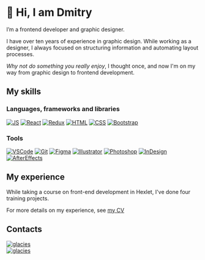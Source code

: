 # 👋 Hi, I am Dmitry

I’m a frontend developer and graphic designer.

I have over ten years of experience in graphic design. While working as a designer, I always focused on structuring information and automating layout processes.

_Why not do something you really enjoy_, I thought once, and now I'm on my way from graphic design to frontend development.

## My skills

### Languages, frameworks and libraries

[![JS][JS-badge]][JS-url]
[![React][React-badge]][React-url]
[![Redux][Redux-badge]][Redux-url]
[![HTML][HTML-badge]][HTML-url]
[![CSS][CSS-badge]][CSS-url]
[![Bootstrap][Bootstrap-badge]][Bootstrap-url]

### Tools

[![VSCode][VSCode-badge]][VSCode-url]
[![Git][Git-badge]][Git-url]
[![Figma][Figma-badge]][Figma-url]
[![Illustrator][Illustrator-badge]][Illustrator-url]
[![Photoshop][Photoshop-badge]][Photoshop-url]
[![InDesign][InDesign-badge]][InDesign-url]
[![AfterEffects][AfterEffects-badge]][AfterEffects-url]

## My experience

While taking a course on front-end development in Hexlet, I've done four training projects.

For more details on my experience, see [my CV](https://cv.hexlet.io/resumes/1279)

## Contacts

[![glacies][Telegram-badge]][Telegram-url]  
[![glacies][LinkedIn-badge]][LinkedIn-url]

[JS-badge]: https://img.shields.io/badge/JavaScript-000000?style=for-the-badge&logo=javascript
[JS-url]: https://www.w3schools.com/js/

[React-badge]: https://img.shields.io/badge/React-000000?style=for-the-badge&logo=react
[React-url]: https://react.dev

[Redux-badge]: https://img.shields.io/badge/Redux-000000?style=for-the-badge&logo=redux&logoColor=764abc
[Redux-url]: https://redux.js.org

[HTML-badge]: https://img.shields.io/badge/HTML5-000000?style=for-the-badge&logo=html5
[HTML-url]: https://www.w3schools.com/html/

[CSS-badge]: https://img.shields.io/badge/CSS3-000000?style=for-the-badge&logo=css3&logoColor=1572B6
[CSS-url]: https://www.w3schools.com/css/

[Bootstrap-badge]: https://img.shields.io/badge/Bootstrap-000000?style=for-the-badge&logo=bootstrap
[Bootstrap-url]: https://getbootstrap.com

[VSCode-badge]: https://img.shields.io/badge/VSCode-000000?style=flat-square&logo=visualStudioCode&logoColor=007ACC
[VSCode-url]: https://code.visualstudio.com

[Git-badge]: https://img.shields.io/badge/Git-000000?style=flat-square&logo=git
[Git-url]: https://git-scm.com

[Figma-badge]: https://img.shields.io/badge/Figma-000000?style=flat-square&logo=Figma
[Figma-url]: https://www.figma.com/

[Illustrator-badge]: https://img.shields.io/badge/Illustrator-000000?style=flat-square&logo=AdobeIllustrator
[Illustrator-url]: https://www.adobe.com/products/illustrator.html

[Photoshop-badge]: https://img.shields.io/badge/Photoshop-000000?style=flat-square&logo=AdobePhotoshop
[Photoshop-url]: https://www.adobe.com/products/photoshop.html

[InDesign-badge]: https://img.shields.io/badge/InDesign-000000?style=flat-square&logo=AdobeInDesign
[InDesign-url]: https://www.adobe.com/products/indesign.html

[AfterEffects-badge]: https://img.shields.io/badge/AfterEffects-000000?style=flat-square&logo=AdobeAfterEffects
[AfterEffects-url]: https://www.adobe.com/products/aftereffects.html

[Telegram-badge]: https://img.shields.io/badge/glacies-ffffff?style=flat-square&logo=Telegram
[Telegram-url]: https://t.me/glacies

[LinkedIn-badge]: https://img.shields.io/badge/Dmitry%20Zhigulin-ffffff?style=flat-square&logo=LinkedIn&logoColor=blue
[LinkedIn-url]: https://linkedin.com/in/dmitryzhigulin
